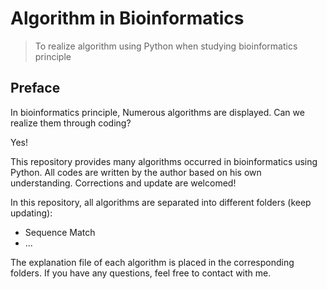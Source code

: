 # Algorithm in Bioinformatics
> To realize algorithm using Python when studying bioinformatics principle
## Preface
In bioinformatics principle, Numerous algorithms are displayed. Can we realize them through coding?

Yes!

This repository provides many algorithms occurred in bioinformatics using Python. All codes are written by the author based on his own understanding. Corrections and update are welcomed!

In this repository, all algorithms are separated into different folders (keep updating): 

- Sequence Match
- ...

The explanation file of each algorithm is placed in the corresponding folders. If you have any questions, feel free to contact with me.

